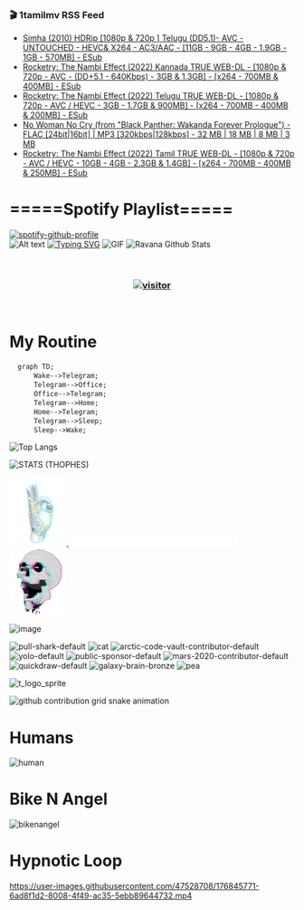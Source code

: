 ### 🎬 1tamilmv RSS Feed

<!-- BLOG-POST-LIST:START -->
- [Simha &lpar;2010&rpar; HDRip [1080p &amp; 720p ]  Telugu &lpar;DD5.1&rpar;- AVC  - UNTOUCHED - HEVC&amp; X264  - AC3/AAC - [11GB - 9GB - 4GB - 1.9GB - 1GB - 570MB] - ESub](https://www.1tamilmv.pics/index.php?/forums/topic/166347-simha-2010-hdrip-1080p-720p-telugu-dd51-avc-untouched-hevc-x264-ac3aac-11gb-9gb-4gb-19gb-1gb-570mb-esub/&do=findComment&comment=332033)
- [Rocketry: The Nambi Effect &lpar;2022&rpar; Kannada TRUE WEB-DL - [1080p &amp; 720p - AVC - &lpar;DD+5.1 - 640Kbps&rpar; - 3GB &amp; 1.3GB] - [x264 - 700MB &amp; 400MB] - ESub](https://www.1tamilmv.pics/index.php?/forums/topic/166327-rocketry-the-nambi-effect-2022-kannada-true-web-dl-1080p-720p-avc-dd51-640kbps-3gb-13gb-x264-700mb-400mb-esub/&do=findComment&comment=332032)
- [Rocketry: The Nambi Effect &lpar;2022&rpar; Telugu TRUE WEB-DL - [1080p &amp; 720p - AVC / HEVC  - 3GB - 1.7GB &amp; 900MB] - [x264 - 700MB - 400MB &amp; 200MB] - ESub](https://www.1tamilmv.pics/index.php?/forums/topic/166330-rocketry-the-nambi-effect-2022-telugu-true-web-dl-1080p-720p-avc-hevc-3gb-17gb-900mb-x264-700mb-400mb-200mb-esub/&do=findComment&comment=332031)
- [No Woman No Cry &lpar;from &quot;Black Panther: Wakanda Forever Prologue&quot;&rpar; - FLAC [24bit|16bit] | MP3 [320kbps|128kbps] - 32 MB | 18 MB | 8 MB | 3 MB](https://www.1tamilmv.pics/index.php?/forums/topic/166346-no-woman-no-cry-from-black-panther-wakanda-forever-prologue-flac-24bit16bit-mp3-320kbps128kbps-32-mb-18-mb-8-mb-3-mb/&do=findComment&comment=332030)
- [Rocketry: The Nambi Effect &lpar;2022&rpar; Tamil TRUE WEB-DL - [1080p &amp; 720p - AVC / HEVC - 10GB - 4GB - 2.3GB &amp; 1.4GB] - [x264 - 700MB - 400MB &amp; 250MB] - ESub](https://www.1tamilmv.pics/index.php?/forums/topic/166324-rocketry-the-nambi-effect-2022-tamil-true-web-dl-1080p-720p-avc-hevc-10gb-4gb-23gb-14gb-x264-700mb-400mb-250mb-esub/&do=findComment&comment=332029)
<!-- BLOG-POST-LIST:END -->

# =====Spotify Playlist=====
[![spotify-github-profile](https://spotify-github-profile.vercel.app/api/view?uid=31rfzgmuvvewegdlxvlev4ynz4vu&cover_image=true&theme=default&bar_color=53b14f&bar_color_cover=true)](https://ravana69.github.io/rss)
</br>
![Alt text](https://spotify-recently-played-readme.vercel.app/api?user=31rfzgmuvvewegdlxvlev4ynz4vu)
[![Typing SVG](https://readme-typing-svg.herokuapp.com?color=%2336BCF7&center=true&vCenter=true&multiline=true&height=81&lines=I+AM+RAVANA;CONTACT+ME+ON+TELEGRAM%3A+%40R4V4N4)](https://git.io/typing-svg)
<img align="centre" height="400px" width="490px" alt="GIF" src="https://github.com/ravana69/ravana69/blob/master/rvm.gif" />
![Ravana Github Stats](https://github-readme-stats.vercel.app/api?username=ravana69&&show_icons=true&theme=radical)

<br />
<h3 align="center"> <a href="https://t.me/r4v4n4"><img src="https://profile-counter.glitch.me/ravana69/count.svg" alt="visitor" width="600"></a> </h3>
</br>

<H1>My Routine</H1>

```mermaid
  graph TD;
      Wake-->Telegram;
      Telegram-->Office;
      Office-->Telegram;
      Telegram-->Home;
      Home-->Telegram;
      Telegram-->Sleep;
      Sleep-->Wake;
```
![Top Langs](https://github-readme-stats.vercel.app/api/top-langs/?username=ravana69&&show_icons=true&theme=radical)

![STATS (THOPHES)](https://github-profile-trophy.vercel.app/?username=ravana69&theme=gruvbox&margin-w=10&margin-h=15&column=8)
<br />
<p align="left">
    <a href="#">
        <img width="20%" src="./assets/images/hand.gif" alt="" />
    </a>
    <a href="#">
        <img width="59%" src="./assets/images/spacer.png" alt="" >
    </a>
    <a href="#">
        <img width="20%" src="./assets/images/skull.gif" alt="" />
    </a>
</p>


![image](https://user-images.githubusercontent.com/47528708/175298537-0623dc00-7b1a-4ec1-b5b1-71768763a234.png)

<img width="148" alt="pull-shark-default" src="https://user-images.githubusercontent.com/47528708/176419715-70981865-4dc6-489a-8a1a-06842db67b15.gif"> <img width="148" alt="cat" src="https://user-images.githubusercontent.com/47528708/179149594-60701d0e-e626-415f-9958-80736351eadd.gif"> <img width="148" alt="arctic-code-vault-contributor-default" src="https://user-images.githubusercontent.com/47528708/175267501-e1fbbb8f-c2b2-4882-b865-2ac4debef26c.png"> <img width="148" alt="yolo-default" src="https://user-images.githubusercontent.com/47528708/175267654-281a1880-1129-4b7b-bf2f-de5dd2bc5afa.png"> <img width="148" alt="public-sponsor-default" src="https://user-images.githubusercontent.com/47528708/175268448-2e78cc75-fb25-4d76-bd22-7df520446b45.png"> <img width="148" alt="mars-2020-contributor-default" src="https://user-images.githubusercontent.com/47528708/175268475-de6d987a-3be9-4353-86a5-23b422559355.png"> <img width="148" alt="quickdraw-default" src="https://user-images.githubusercontent.com/47528708/179148665-33e7c2c8-5d95-413e-8b25-6862820a5fe7.png"> <img width="148" alt="galaxy-brain-bronze" src="https://user-images.githubusercontent.com/47528708/176419717-e2fdca8b-0fdc-47dd-9511-a7ff52178a33.gif"> <img width="148" alt="pea" src="https://user-images.githubusercontent.com/47528708/179149608-800ce6e1-7d24-4bfe-8e84-5628e6d5497d.gif">

![t_logo_sprite](https://user-images.githubusercontent.com/47528708/175293007-21ff1792-1fca-4be3-bcae-12fdc3aa414f.svg)

![github contribution grid snake animation](https://raw.githubusercontent.com/ravana69/ravana69/output/github-contribution-grid-snake-dark.svg#gh-dark-mode-only)

# Humans
<img width="170" alt="human" src="https://user-images.githubusercontent.com/47528708/176413829-c142d478-1c96-4c3c-a2a4-2dd35374c335.gif">

# Bike N Angel
<img width="170" alt="bikenangel" src="https://user-images.githubusercontent.com/47528708/176616968-3a44f91e-8016-477c-9bb5-c4689a1adbee.gif">

# Hypnotic Loop

https://user-images.githubusercontent.com/47528708/176845771-6ad8f1d2-8008-4f49-ac35-5ebb89644732.mp4

